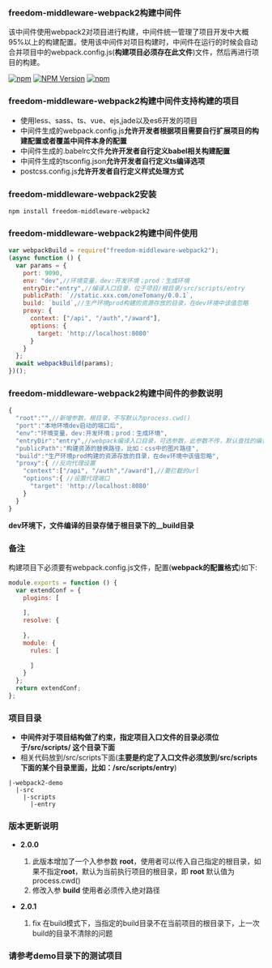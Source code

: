 ### freedom-middleware-webpack2构建中间件

该中间件使用webpack2对项目进行构建，中间件统一管理了项目开发中大概95%以上的构建配置。使用该中间件对项目构建时，中间件在运行的时候会自动合并项目中的webpack.config.js(**构建项目必须存在此文件**)文件，然后再进行项目的构建。

[![npm](https://img.shields.io/npm/l/freedom-middleware-webpack2.svg)](LICENSE)
[![NPM Version](https://img.shields.io/npm/v/freedom-middleware-webpack2.svg)](https://www.npmjs.com/package/freedom-middleware-webpack2)
[![npm](https://img.shields.io/npm/dt/freedom-middleware-webpack2.svg)](https://www.npmjs.com/package/freedom-middleware-webpack2)

### freedom-middleware-webpack2构建中间件支持构建的项目

- 使用less、sass、ts、vue、ejs,jade以及es6开发的项目
- 中间件生成的webpack.config.js**允许开发者根据项目需要自行扩展项目的构建配置或者覆盖中间件本身的配置**
- 中间件生成的.babelrc文件**允许开发者自行定义babel相关构建配置**
- 中间件生成的tsconfig.json**允许开发者自行定义ts编译选项**
- postcss.config.js**允许开发者自行定义样式处理方式**

### freedom-middleware-webpack2安装

```
npm install freedom-middleware-webpack2
```

### freedom-middleware-webpack2构建中间件使用

```js
var webpackBuild = require("freedom-middleware-webpack2");
(async function () {
  var params = {
    port: 9090,
    env: "dev",//环境变量，dev:开发环境；prod：生成环境
    entryDir:"entry",//编译入口目录，位于项目/根目录/src/scripts/entry
    publicPath: `//static.xxx.com/oneTomany/0.0.1`,
    build: `build`,//生产环境prod构建的资源存放的目录，在dev环境中该值忽略
    proxy: {
      context: ["/api", "/auth","/award"],
      options: {
        target: 'http://localhost:8080'
      }
    }
  };
  await webpackBuild(params);
})();
```



### freedom-middleware-webpack2构建中间件的参数说明

```js
{
  "root":"",//新增参数，根目录，不写默认为process.cwd()
  "port":"本地环境dev启动的端口后",
  "env":"环境变量，dev:开发环境；prod：生成环境",
  "entryDir":"entry",//webpack编译入口目录，可选参数，此参数不传，默认查找的编译入口为entry，编译入口的目录必须位于/根目录/src/scripts/这个目录下面
  "publicPath":"构建资源的替换路径，比如：css中的图片路径",
  "build":"生产环境prod构建的资源存放的目录，在dev环境中该值忽略",
  "proxy":{ //反向代理设置
    "context":["/api", "/auth","/award"],//要拦截的url
    "options":{ //设置代理端口
      "target": 'http://localhost:8080'	
    }
  }
}
```

**dev环境下，文件编译的目录存储于根目录下的__build目录**

### 备注

构建项目下必须要有webpack.config.js文件，配置(**webpack的配置格式**)如下:

```js
module.exports = function () {
  var extendConf = {
    plugins: [
      
    ],
    resolve: {
     
    },
    module: {
      rules: [
        
      ]
    }
  };
  return extendConf;
};
```

### 项目目录

- **中间件对于项目结构做了约束，指定项目入口文件的目录必须位于/src/scripts/ 这个目录下面**
- 相关代码放到/src/scripts下面(**主要是约定了入口文件必须放到/src/scripts下面的某个目录里面，比如：/src/scripts/entry**)

```
|-webpack2-demo
  |-src
    |-scripts
      |-entry
```

### 版本更新说明
- **2.0.0**

  1. 此版本增加了一个入参参数 **root**，使用者可以传入自己指定的根目录，如果不指定**root**，默认为当前执行项目的根目录，即 **root** 默认值为process.cwd()
  2. 修改入参 **build** 使用者必须传入绝对路径
- **2.0.1**
  1. fix 在build模式下，当指定的build目录不在当前项目的根目录下，上一次build的目录不清除的问题

### 请参考demo目录下的测试项目

